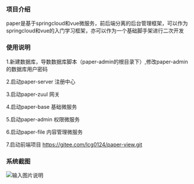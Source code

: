 ### 项目介绍

   paper是基于springcloud和vue微服务，前后端分离的后台管理框架，可以作为springcloud和vue的入门学习框架，亦可以作为一个基础脚手架进行二次开发

### 使用说明


1.新建数据库，导数数据库脚本（paper-admin的根目录下）,修改paper-admin的数据库用户密码

2.启动paper-server 注册中心

3.启动paper-zuul 网关

4.启动paper-base 基础微服务

5.启动paper-admin 权限微服务

6.启动paper-file 内容管理微服务

7.启动前端项目 https://gitee.com/lcg0124/paper-view.git
### 系统截图
![输入图片说明](https://gitee.com/uploads/images/2018/0525/154945_23b93b75_1204498.png "屏幕截图.png")
